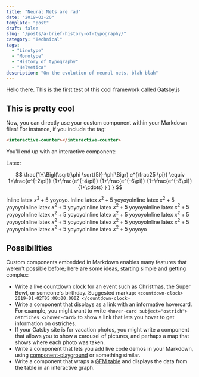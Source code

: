 ```yaml
---
title: "Neural Nets are rad"
date: "2019-02-20"
template: "post"
draft: false
slug: "/posts/a-brief-history-of-typography/"
category: "Technical"
tags:
  - "Linotype"
  - "Monotype"
  - "History of typography"
  - "Helvetica"
description: "On the evolution of neural nets, blah blah"
---
```


Hello there. This is the first test of this cool framework called Gatsby.js

## This is pretty cool

Now, you can directly use your custom component within your Markdown files! For instance, if you include the tag:

```html
<interactive-counter></interactive-counter>
```

You'll end up with an interactive component:

<counter></counter>
<sortablelayers> <sortablelayers />

Latex:

$$
\frac{1}{\Bigl(\sqrt{\phi \sqrt{5}}-\phi\Bigr) e^{\frac25 \pi}} \equiv 1+\frac{e^{-2\pi}} {1+\frac{e^{-4\pi}} {1+\frac{e^{-6\pi}} {1+\frac{e^{-8\pi}} {1+\cdots} } } }
$$

Inline latex $x^2 + 5$ yoyoyo. Inline latex $x^2 + 5$ yoyoyoInline latex $x^2 + 5$ yoyoyoInline latex $x^2 + 5$ yoyoyoInline latex $x^2 + 5$ yoyoyoInline latex $x^2 + 5$ yoyoyoInline latex $x^2 + 5$ yoyoyoInline latex $x^2 + 5$ yoyoyoInline latex $x^2 + 5$ yoyoyoInline latex $x^2 + 5$ yoyoyoInline latex $x^2 + 5$ yoyoyoInline latex $x^2 + 5$ yoyoyoInline latex $x^2 + 5$ yoyoyoInline latex $x^2 + 5$ yoyoyo

## Possibilities

Custom components embedded in Markdown enables many features that weren't possible before; here are some ideas, starting simple and getting complex:

- Write a live countdown clock for an event such as Christmas, the Super Bowl, or someone's birthday. Suggested markup: `<countdown-clock> 2019-01-02T05:00:00.000Z </countdown-clock>`
- Write a component that displays as a link with an informative hovercard. For example, you might want to write `<hover-card subject="ostrich"> ostriches </hover-card>` to show a link that lets you hover to get information on ostriches.
- If your Gatsby site is for vacation photos, you might write a component that allows you to show a carousel of pictures, and perhaps a map that shows where each photo was taken.
- Write a component that lets you add live code demos in your Markdown, using [component-playground](https://formidable.com/open-source/component-playground/) or something similar.
- Write a component that wraps a [GFM table](/hello-world-kitchen-sink/#tables) and displays the data from the table in an interactive graph.
